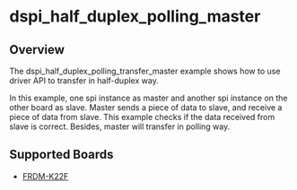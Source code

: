 # dspi_half_duplex_polling_master

## Overview
The dspi_half_duplex_polling_transfer_master example shows how to use driver API to transfer in half-duplex way.  

In this example, one spi instance as master and another spi instance on the other board as slave. Master sends a
piece of data to slave, and receive a piece of data from slave. This example checks if the data received from 
slave is correct. 
Besides, master will transfer in polling way.

## Supported Boards
- [FRDM-K22F](../../../../../_boards/frdmk22f/driver_examples/dspi/half_duplex_transfer/polling/master/example_board_readme.md)
